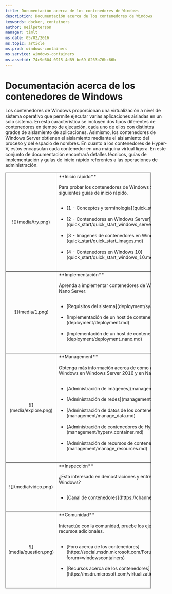 ```yaml
---
title: Documentación acerca de los contenedores de Windows
description: Documentación acerca de los contenedores de Windows
keywords: docker, containers
author: neilpeterson
manager: timlt
ms.date: 05/02/2016
ms.topic: article
ms.prod: windows-containers
ms.service: windows-containers
ms.assetid: 74c9d604-0915-4d89-bc69-0263b76bc66b
---
```


# Documentación acerca de los contenedores de Windows

Los contenedores de Windows proporcionan una virtualización a nivel de sistema operativo que permite ejecutar varias aplicaciones aisladas en un solo sistema. En esta característica se incluyen dos tipos diferentes de contenedores en tiempo de ejecución, cada uno de ellos con distintos grados de aislamiento de aplicaciones. Asimismo, los contenedores de Windows Server obtienen el aislamiento mediante el aislamiento del proceso y del espacio de nombres. En cuanto a los contenedores de Hyper-V, estos encapsulan cada contenedor en una máquina virtual ligera. En este conjunto de documentación encontrará detalles técnicos, guías de implementación y guías de inicio rápido referentes a las operaciones de administración.

<table border="1" style="background-color:FFFFCC;border-collapse:collapse;border:1px solid FFCC00;color:000000;width:90%" cellpadding="25" cellspacing="5">
<tr>
<td ><center>![](media/try.png)</center></td>
<td>**Inicio rápido**<br /><br />
Para probar los contenedores de Windows Server y Hyper-V, puede usar las siguientes guías de inicio rápido.<br /><br />
<ul>
<li>[1 - Conceptos y terminología](quick_start/quick_start.md)<br /><br /></li>
<li>[2 - Contenedores en Windows Server](quick_start/quick_start_windows_server.md)<br /><br /></li>
<li>[3 - Imágenes de contenedores en Windows Server](quick_start/quick_start_images.md)<br /><br /></li>
<li>[4 - Contenedores en Windows 10](quick_start/quick_start_windows_10.md)<br /><br /></li>
</ul>
</td>
</tr>
<tr>
<td ><center>![](media/1.png)</center></td>
<td>**Implementación**<br /><br />
Aprenda a implementar contenedores de Windows en Windows Server 2016 y Nano Server.<br /><br />
<ul>
<li>[Requisitos del sistema](deployment/system_requirements.md)<br /><br /></li>
<li>[Implementación de un host de contenedor: Windows Server](deployment/deployment.md)<br /><br /></li>
<li>[Implementación de un host de contenedor: Nano Server](deployment/deployment_nano.md)<br /><br /></li>

</ul>
</td>
</tr>

<tr>
<td ><center>![](media/explore.png)</center></td>
<td>**Management**<br /><br />
Obtenga más información acerca de cómo administrar el contenedor de Windows en Windows Server 2016 y en Nano Server.<br /><br />
<ul>
<li>[Administración de imágenes](management/manage_images.md)<br /><br /></li>
<li>[Administración de redes](management/container_networking.md)<br /><br /></li>
<li>[Administración de datos de los contenedores](management/manage_data.md)<br /><br /></li>
<li>[Administración de contenedores de Hyper-V](management/hyperv_container.md)<br /><br /></li>
<li>[Administración de recursos de contenedores](management/manage_resources.md)<br /><br /></li>
</ul>
</td>
</tr>
<tr>
<td ><center>![](media/video.png)</center></td>
<td>**Inspección**<br /><br />
¿Está interesado en demostraciones y entrevistas del equipo de contenedor de Windows?<br /><br />
<ul>
<li>[Canal de contenedores](https://channel9.msdn.com/Blogs/containers)</li>
</ul>
<br />
</td>
</tr>
<tr>
<td ><center>![](media/question.png)</center></td>
<td>**Comunidad**<br /><br />
Interactúe con la comunidad, pruebe los ejemplos que le ofrecemos y busque recursos adicionales.<br /><br />
<ul>
<li>[Foro acerca de los contenedores](https://social.msdn.microsoft.com/Forums/en-US/home?forum=windowscontainers)<br /><br /></li>
<li>[Recursos acerca de los contenedores](https://msdn.microsoft.com/virtualization/community/community_overview)<br /><br /></li>
</ul>
</td>
</tr>
</table>


<!--HONumber=May16_HO4-->


